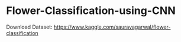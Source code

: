 # Flower-Classification-using-CNN

Download Dataset: https://www.kaggle.com/sauravagarwal/flower-classification
